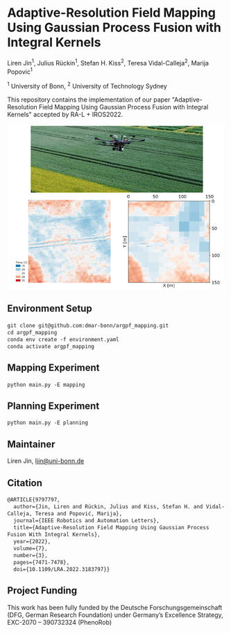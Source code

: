 # Adaptive-Resolution Field Mapping Using Gaussian Process Fusion with Integral Kernels

Liren Jin<sup>1</sup>, Julius Rückin<sup>1</sup>, Stefan H. Kiss<sup>2</sup>, Teresa Vidal-Calleja<sup>2</sup>, Marija Popovic<sup>1</sup><br>

<sup>1</sup> University of Bonn, <sup>2</sup> University of Technology Sydney

This repository contains the implementation of our paper "Adaptive-Resolution Field Mapping Using Gaussian Process Fusion with Integral Kernels" accepted by RA-L + IROS2022.

![Teaser](media/images/temperature_field.png)  

## Environment Setup
```commandline
git clone git@github.com:dmar-bonn/argpf_mapping.git
cd argpf_mapping
conda env create -f environment.yaml
conda activate argpf_mapping
```
## Mapping Experiment
```commandline
python main.py -E mapping
```
## Planning Experiment
```commandline
python main.py -E planning
```
## Maintainer
Liren Jin, ljin@uni-bonn.de
## Citation
```commandline
@ARTICLE{9797797,
  author={Jin, Liren and Rückin, Julius and Kiss, Stefan H. and Vidal-Calleja, Teresa and Popović, Marija},
  journal={IEEE Robotics and Automation Letters}, 
  title={Adaptive-Resolution Field Mapping Using Gaussian Process Fusion With Integral Kernels}, 
  year={2022},
  volume={7},
  number={3},
  pages={7471-7478},
  doi={10.1109/LRA.2022.3183797}}
```

## Project Funding
This work has been fully funded by the Deutsche Forschungsgemeinschaft (DFG, German Research Foundation) under Germany’s Excellence Strategy, EXC-2070 – 390732324 (PhenoRob)

